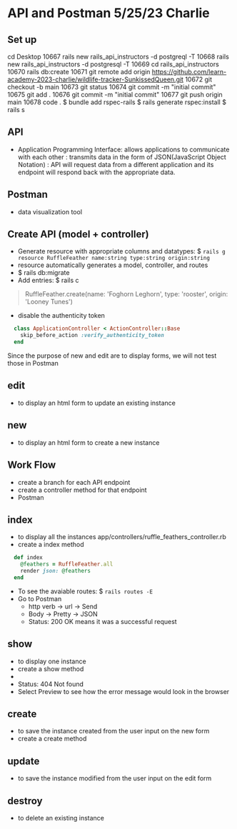# API and Postman 5/25/23 Charlie

## Set up 
cd Desktop
10667  rails new rails_api_instructors -d postgreql -T
10668  rails new rails_api_instructors -d postgresql -T
10669  cd rails_api_instructors
10670  rails db:create
10671  git remote add origin https://github.com/learn-academy-2023-charlie/wildlife-tracker-SunkissedQueen.git
10672  git checkout -b main
10673  git status
10674  git commit -m "initial commit"
10675  git add .
10676  git commit -m "initial commit"
10677  git push origin main
10678  code .
$ bundle add rspec-rails
$ rails generate rspec:install
$ rails s

## API 
- Application Programming Interface: allows applications to communicate with each other
  : transmits data in the form of JSON(JavaScript Object Notation)
  : API will request data from a different application and its endpoint will respond back with the appropriate data.

## Postman
- data visualization tool

## Create API (model + controller)
- Generate resource with appropriate columns and datatypes:
$ `rails g resource RuffleFeather name:string type:string origin:string`
- resource automatically generates a model, controller, and routes
- $ rails db:migrate
- Add entries: $ rails c
> RuffleFeather.create(name: 'Foghorn Leghorn', type: 'rooster', origin: 'Looney Tunes')

- disable the authenticity token
```rb
  class ApplicationController < ActionController::Base
    skip_before_action :verify_authenticity_token
  end
```

Since the purpose of new and edit are to display forms, we will not test those in Postman
## edit
- to display an html form to update an existing instance
## new
- to display an html form to create a new instance

## Work Flow
- create a branch for each API endpoint
- create a controller method for that endpoint
- Postman

## index
- to display all the instances
app/controllers/ruffle_feathers_controller.rb
- create a index method 
```rb
  def index
    @feathers = RuffleFeather.all
    render json: @feathers
  end
```
- To see the avaiable routes: $ `rails routes -E`
- Go to Postman
  - http verb -> url -> Send
  - Body -> Pretty -> JSON
  - Status: 200 OK means it was a successful request

## show
- to display one instance
- create a show method
- 
- Status: 404 Not found
- Select Preview to see how the error message would look in the browser

## create
- to save the instance created from the user input on the new form
- create a create method


## update
- to save the instance modified from the user input on the edit form

## destroy
- to delete an existing instance


